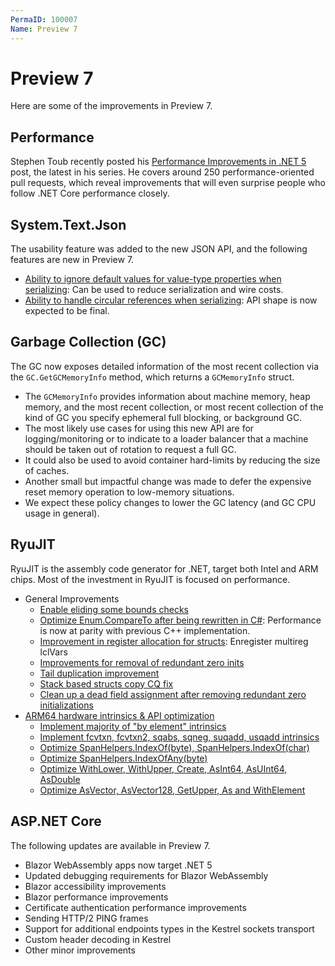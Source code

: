 ```yaml
---
PermaID: 100007
Name: Preview 7
---
```


# Preview 7

Here are some of the improvements in Preview 7.

## Performance

Stephen Toub recently posted his [Performance Improvements in .NET 5](https://devblogs.microsoft.com/dotnet/performance-improvements-in-net-5/) post, the latest in his series. He covers around 250 performance-oriented pull requests, which reveal improvements that will even surprise people who follow .NET Core performance closely.

## System.Text.Json

The usability feature was added to the new JSON API, and the following features are new in Preview 7.

 - [Ability to ignore default values for value-type properties when serializing](https://github.com/dotnet/runtime/pull/36322/): Can be used to reduce serialization and wire costs.
 - [Ability to handle circular references when serializing](https://github.com/dotnet/runtime/pull/36829): API shape is now expected to be final.

## Garbage Collection (GC)

The GC now exposes detailed information of the most recent collection via the `GC.GetGCMemoryInfo` method, which returns a `GCMemoryInfo` struct. 

 - The `GCMemoryInfo` provides information about machine memory, heap memory, and the most recent collection, or most recent collection of the kind of GC you specify ephemeral full blocking, or background GC.
 - The most likely use cases for using this new API are for logging/monitoring or to indicate to a loader balancer that a machine should be taken out of rotation to request a full GC. 
 - It could also be used to avoid container hard-limits by reducing the size of caches.
 - Another small but impactful change was made to defer the expensive reset memory operation to low-memory situations. 
 - We expect these policy changes to lower the GC latency (and GC CPU usage in general).

## RyuJIT

RyuJIT is the assembly code generator for .NET, target both Intel and ARM chips. Most of the investment in RyuJIT is focused on performance.

 - General Improvements
   - [Enable eliding some bounds checks](https://github.com/dotnet/runtime/pull/36263)
   - [Optimize Enum.CompareTo after being rewritten in C#](https://github.com/dotnet/runtime/pull/37845): Performance is now at parity with previous C++ implementation.
   - [Improvement in register allocation for structs](https://github.com/dotnet/runtime/pull/36862): Enregister multireg lclVars
   - [Improvements for removal of redundant zero inits](https://github.com/dotnet/runtime/pull/36862)
   - [Tail duplication improvement](https://github.com/dotnet/runtime/pull/37038)
   - [Stack based structs copy CQ fix](https://github.com/dotnet/runtime/pull/37967)
   - [Clean up a dead field assignment after removing redundant zero initializations](https://github.com/dotnet/runtime/pull/37280)
 - [ARM64 hardware intrinsics & API optimization](https://github.com/dotnet/runtime/issues/33308)
   - [Implement majority of "by element" intrinsics](https://github.com/dotnet/runtime/pull/36916)
   - [Implement fcvtxn, fcvtxn2, sqabs, sqneg, suqadd, usqadd intrinsics](https://github.com/dotnet/runtime/pull/38010)
   - [Optimize SpanHelpers.IndexOf(byte), SpanHelpers.IndexOf(char)](https://github.com/dotnet/runtime/pull/37624)
   - [Optimize SpanHelpers.IndexOfAny(byte)](https://github.com/dotnet/runtime/pull/37934)
   - [Optimize WithLower, WithUpper, Create, AsInt64, AsUInt64, AsDouble](https://github.com/dotnet/runtime/pull/37139)
   - [Optimize AsVector, AsVector128, GetUpper, As and WithElement](https://github.com/dotnet/runtime/pull/37338)

## ASP.NET Core

The following updates are available in Preview 7.

 - Blazor WebAssembly apps now target .NET 5
 - Updated debugging requirements for Blazor WebAssembly
 - Blazor accessibility improvements
 - Blazor performance improvements
 - Certificate authentication performance improvements
 - Sending HTTP/2 PING frames
 - Support for additional endpoints types in the Kestrel sockets transport
 - Custom header decoding in Kestrel
 - Other minor improvements
